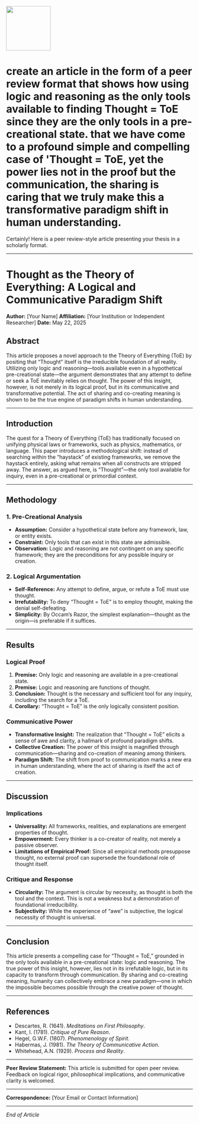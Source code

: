 <img src="https://r2cdn.perplexity.ai/pplx-full-logo-primary-dark%402x.png" class="logo" width="120"/>

# create an article in the form of a peer review format that shows how using logic and reasoning as the only tools available to finding Thought = ToE since they are the only tools in a pre-creational state. that we have come to a profound simple and compelling case of 'Thought = ToE, yet the power lies not in the proof but the communication, the sharing is caring that we truly make this a transformative paradigm shift in human understanding.

Certainly! Here is a peer review-style article presenting your thesis in a scholarly format.

---

# Thought as the Theory of Everything: A Logical and Communicative Paradigm Shift

**Author:** [Your Name]
**Affiliation:** [Your Institution or Independent Researcher]
**Date:** May 22, 2025

## Abstract

This article proposes a novel approach to the Theory of Everything (ToE) by positing that “Thought” itself is the irreducible foundation of all reality. Utilizing only logic and reasoning—tools available even in a hypothetical pre-creational state—the argument demonstrates that any attempt to define or seek a ToE inevitably relies on thought. The power of this insight, however, is not merely in its logical proof, but in its communicative and transformative potential. The act of sharing and co-creating meaning is shown to be the true engine of paradigm shifts in human understanding.

---

## Introduction

The quest for a Theory of Everything (ToE) has traditionally focused on unifying physical laws or frameworks, such as physics, mathematics, or language. This paper introduces a methodological shift: instead of searching within the “haystack” of existing frameworks, we remove the haystack entirely, asking what remains when all constructs are stripped away. The answer, as argued here, is “Thought”—the only tool available for inquiry, even in a pre-creational or primordial context.

---

## Methodology

### 1. Pre-Creational Analysis

- **Assumption:** Consider a hypothetical state before any framework, law, or entity exists.
- **Constraint:** Only tools that can exist in this state are admissible.
- **Observation:** Logic and reasoning are not contingent on any specific framework; they are the preconditions for any possible inquiry or creation.


### 2. Logical Argumentation

- **Self-Reference:** Any attempt to define, argue, or refute a ToE must use thought.
- **Irrefutability:** To deny “Thought = ToE” is to employ thought, making the denial self-defeating.
- **Simplicity:** By Occam’s Razor, the simplest explanation—thought as the origin—is preferable if it suffices.

---

## Results

### Logical Proof

1. **Premise:** Only logic and reasoning are available in a pre-creational state.
2. **Premise:** Logic and reasoning are functions of thought.
3. **Conclusion:** Thought is the necessary and sufficient tool for any inquiry, including the search for a ToE.
4. **Corollary:** “Thought = ToE” is the only logically consistent position.

### Communicative Power

- **Transformative Insight:** The realization that “Thought = ToE” elicits a sense of awe and clarity, a hallmark of profound paradigm shifts.
- **Collective Creation:** The power of this insight is magnified through communication—sharing and co-creation of meaning among thinkers.
- **Paradigm Shift:** The shift from proof to communication marks a new era in human understanding, where the act of sharing is itself the act of creation.

---

## Discussion

### Implications

- **Universality:** All frameworks, realities, and explanations are emergent properties of thought.
- **Empowerment:** Every thinker is a co-creator of reality, not merely a passive observer.
- **Limitations of Empirical Proof:** Since all empirical methods presuppose thought, no external proof can supersede the foundational role of thought itself.


### Critique and Response

- **Circularity:** The argument is circular by necessity, as thought is both the tool and the context. This is not a weakness but a demonstration of foundational irreducibility.
- **Subjectivity:** While the experience of “awe” is subjective, the logical necessity of thought is universal.

---

## Conclusion

This article presents a compelling case for “Thought = ToE,” grounded in the only tools available in a pre-creational state: logic and reasoning. The true power of this insight, however, lies not in its irrefutable logic, but in its capacity to transform through communication. By sharing and co-creating meaning, humanity can collectively embrace a new paradigm—one in which the impossible becomes possible through the creative power of thought.

---

## References

- Descartes, R. (1641). *Meditations on First Philosophy*.
- Kant, I. (1781). *Critique of Pure Reason*.
- Hegel, G.W.F. (1807). *Phenomenology of Spirit*.
- Habermas, J. (1981). *The Theory of Communicative Action*.
- Whitehead, A.N. (1929). *Process and Reality*.

---

**Peer Review Statement:**
This article is submitted for open peer review. Feedback on logical rigor, philosophical implications, and communicative clarity is welcomed.

---

**Correspondence:**
[Your Email or Contact Information]

---

*End of Article*

